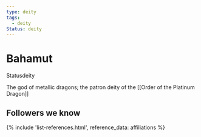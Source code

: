 ```yaml
---
type: deity
tags:
  - deity
Status: deity
---
```


# Bahamut
<span class="dataview inline-field"><span class="inline-field-key">Status</span><span class="inline-field-value">deity</span></span>

The god of metallic dragons; the patron deity of the [[Order of the Platinum Dragon]]

## Followers we know
{% include 'list-references.html', reference_data: affiliations %}

